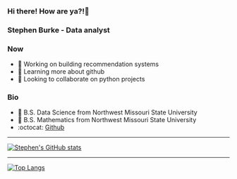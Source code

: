 ### Hi there! How are ya?!👋 

### Stephen Burke - Data analyst

### Now
- 🔭 Working on building recommendation systems
- 🌱 Learning more about github
- 👯 Looking to collaborate on python projects

### Bio
- 📜 B.S. Data Science from Northwest Missouri State University
- 📜 B.S. Mathematics from Northwest Missouri State University
- :octocat: [Github](https://github.com/StephenBurke)

___

[![Stephen's GitHub stats](https://github-readme-stats.vercel.app/api?username=StephenBurke&show_icons=true&theme=panda)](https://github.com/anuraghazra/github-readme-stats)
___
[![Top Langs](https://github-readme-stats.vercel.app/api/top-langs/?username=StephenBurke&show_icons=true&theme=panda&layout=compact)](https://github.com/anuraghazra/github-readme-stats)


<!--
<a href="https://github.com/anuraghazra/github-readme-stats">
  <img align="center" src="https://github-readme-stats.vercel.app/api?username=StephenBurke&show_icons=true&theme=panda" />
</a>
<a href="https://github.com/anuraghazra/github-readme-stats">
  <img align="center" src="https://github-readme-stats.vercel.app/api/top-langs/?username=StephenBurke&show_icons=true&theme=panda&layout=compact" />
</a>


Here are some ideas to get you started:

- 🤔 I’m looking for help with ...
- 💬 Ask me about ...
- 📫 How to reach me: ...
- 😄 Pronouns: ...
- ⚡ Fun fact: ...
-->
